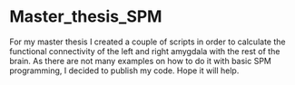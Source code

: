 # Master_thesis_SPM
For my master thesis I created a couple of scripts in order to calculate the functional connectivity of the left and right amygdala with the rest of the brain. As there are not many examples on how to do it with basic SPM programming, I decided to publish my code. Hope it will help.

